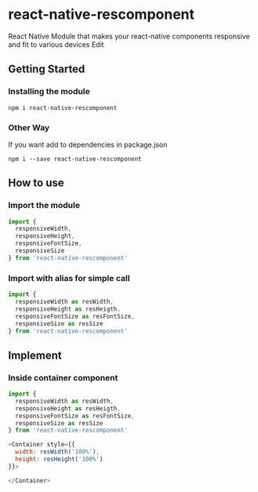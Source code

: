 # react-native-rescomponent
React Native Module that makes your react-native components responsive and fit to various devices Edit
## Getting Started

### Installing the module
```
npm i react-native-rescomponent
```

### Other Way
If you want add to dependencies in package.json
```
npm i --save react-native-rescomponent
```

## How to use

### Import the module
```javascript
import {
  responsiveWidth,
  responsiveHeight,
  responsiveFontSize,
  responsiveSize
} from 'react-native-rescomponent'
```
### Import with alias for simple call
```javascript
import {
  responsiveWidth as resWidth,
  responsiveHeight as resHeigth,
  responsiveFontSize as resFontSize,
  responsiveSize as resSize
} from 'react-native-rescomponent'
```

## Implement

### Inside container component
```javascript
import {
  responsiveWidth as resWidth,
  responsiveHeight as resHeigth,
  responsiveFontSize as resFontSize,
  responsiveSize as resSize
} from 'react-native-rescomponent'

<Container style={{
  width: resWidth('100%'),
  height: resHeight('100%')
}}>

</Container>
```
